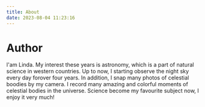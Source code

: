 ```yaml
---
title: About
date: 2023-08-04 11:23:16
---
```


# Author

I'am Linda. My interest these years is astronomy, which is a part of natural science in western countries. Up to now, I starting observe the night sky every day forover four years. In addition, I snap many photos of celestial boodies by my camera. I record many amazing and colorful moments of celestial bodies in the universe. Science become my favourite subject now, I enjoy it very much!
